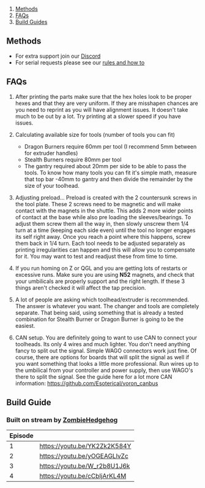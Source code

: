 1. [Methods](#methods)
2. [FAQs](#faqs)
3. [Build Guides](#build-guides)


## Methods

- For extra support join our [Discord](https://discord.gg/JhYY5BJe)
- For serial requests please see our [rules and how to](https://discord.gg/CjjZ4B5J)


## FAQs


1. After printing the parts make sure that the hex holes look to be proper hexes and that they are very uniform.  If they are misshapen chances are you need to reprint as you will have alignment issues.  It doesn't take much to be out by a lot.  Try printing at a slower speed if you have issues.

2. Calculating available size for tools (number of tools you can fit)
   - Dragon Burners require 60mm per tool (I recommend 5mm between for extruder handles)
   - Stealth Burners require 80mm per tool
   - The gantry required about 20mm per side to be able to pass the tools.  To know how many tools you can fit it's simple math, measure that top bar -40mm to gantry and then divide the remainder by the size of your toolhead.

3. Adjusting preload... Preload is created with the 2 countersunk screws in the tool plate.  These 2 screws need to be magnetic and will make contact with the magnets in the shuttle.  This adds 2 more wider points of contact at the base while also pre loading the sleeves/bearings.  To adjust them screw them all the way in, then slowly unscrew them 1/4 turn at a time (keeping each side even) until the tool no longer engages its self right away.  Once you reach a point where this happens, screw them back in 1/4 turn.  Each tool needs to be adjusted separately as printing irregularities can happen and this will allow you to compensate for it.  You may want to test and readjust these from time to time.

4. If you run homing on Z or QGL and you are getting lots of restarts or excessive runs.  Make sure you are using **N52** magnets, and check that your umbilicals are properly support and the right length.  If these 3 things aren't checked it will affect the tap precision.

5. A lot of people are asking which toolhead/extruder is recommended. The answer is whatever you want. The changer and tools are completely separate. That being said, using something that is already a tested combination for Stealth Burner or Dragon Burner is going to be the easiest.

6. CAN setup. You are definitely going to want to use CAN to connect your toolheads. Its only 4 wires and much lighter. You don't need anything fancy to split out the signal. Simple WAGO connectors work just fine. Of course, there are options for boards that will split the signal as well if you want something that looks a little more professional. Run wires up to the umbilical from your controller and power supply, then use WAGO's there to split the signal. See the guide here for a lot more CAN information: https://github.com/Esoterical/voron_canbus 

## Build Guide
### Built on stream by [ZombieHedgehog](https://www.twitch.tv/zombiehedgehog)
| Episode | |
|--------- |--------- |
| 1 | https://youtu.be/YK2Zk2K584Y |
| 2 | https://youtu.be/yOGEAGLlvZc |
| 3 | https://youtu.be/W_r2b8U1J6k |
| 4 | https://youtu.be/cCbIjArKL4M |

